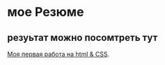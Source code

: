 # мое Резюме
## резуьтат можно посомтреть тут 

[Моя первая работа на html & CSS](https://threesundays.github.io/resume/).
